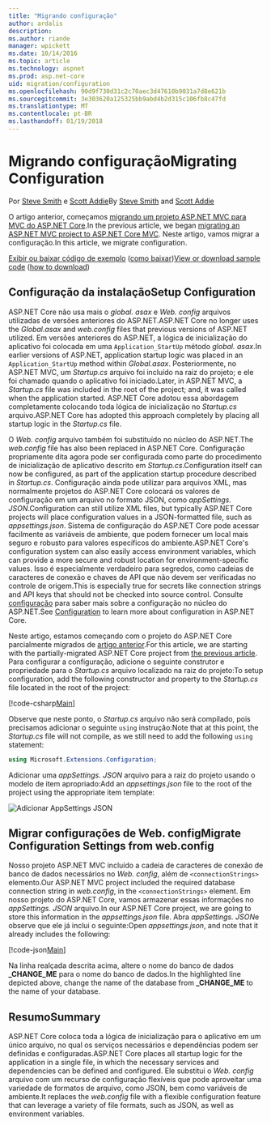 ```yaml
---
title: "Migrando configuração"
author: ardalis
description: 
ms.author: riande
manager: wpickett
ms.date: 10/14/2016
ms.topic: article
ms.technology: aspnet
ms.prod: asp.net-core
uid: migration/configuration
ms.openlocfilehash: 90d9f730d31c2c70aec3d47610b9031a7d8e621b
ms.sourcegitcommit: 3e303620a125325bb9abd4b2d315c106fb8c47fd
ms.translationtype: MT
ms.contentlocale: pt-BR
ms.lasthandoff: 01/19/2018
---
```

# <a name="migrating-configuration"></a><span data-ttu-id="e8a7c-102">Migrando configuração</span><span class="sxs-lookup"><span data-stu-id="e8a7c-102">Migrating Configuration</span></span>

<span data-ttu-id="e8a7c-103">Por [Steve Smith](https://ardalis.com/) e [Scott Addie](https://scottaddie.com)</span><span class="sxs-lookup"><span data-stu-id="e8a7c-103">By [Steve Smith](https://ardalis.com/) and [Scott Addie](https://scottaddie.com)</span></span>

<span data-ttu-id="e8a7c-104">O artigo anterior, começamos [migrando um projeto ASP.NET MVC para MVC do ASP.NET Core](mvc.md).</span><span class="sxs-lookup"><span data-stu-id="e8a7c-104">In the previous article, we began [migrating an ASP.NET MVC project to ASP.NET Core MVC](mvc.md).</span></span> <span data-ttu-id="e8a7c-105">Neste artigo, vamos migrar a configuração.</span><span class="sxs-lookup"><span data-stu-id="e8a7c-105">In this article, we migrate configuration.</span></span>

<span data-ttu-id="e8a7c-106">[Exibir ou baixar código de exemplo](https://github.com/aspnet/Docs/tree/master/aspnetcore/migration/configuration/samples) ([como baixar](xref:tutorials/index#how-to-download-a-sample))</span><span class="sxs-lookup"><span data-stu-id="e8a7c-106">[View or download sample code](https://github.com/aspnet/Docs/tree/master/aspnetcore/migration/configuration/samples) ([how to download](xref:tutorials/index#how-to-download-a-sample))</span></span>

## <a name="setup-configuration"></a><span data-ttu-id="e8a7c-107">Configuração da instalação</span><span class="sxs-lookup"><span data-stu-id="e8a7c-107">Setup Configuration</span></span>

<span data-ttu-id="e8a7c-108">ASP.NET Core não usa mais o *global. asax* e *Web. config* arquivos utilizadas de versões anteriores do ASP.NET.</span><span class="sxs-lookup"><span data-stu-id="e8a7c-108">ASP.NET Core no longer uses the *Global.asax* and *web.config* files that previous versions of ASP.NET utilized.</span></span> <span data-ttu-id="e8a7c-109">Em versões anteriores do ASP.NET, a lógica de inicialização do aplicativo foi colocada em uma `Application_StartUp` método *global. asax*.</span><span class="sxs-lookup"><span data-stu-id="e8a7c-109">In earlier versions of ASP.NET, application startup logic was placed in an `Application_StartUp` method within *Global.asax*.</span></span> <span data-ttu-id="e8a7c-110">Posteriormente, no ASP.NET MVC, um *Startup.cs* arquivo foi incluído na raiz do projeto; e ele foi chamado quando o aplicativo foi iniciado.</span><span class="sxs-lookup"><span data-stu-id="e8a7c-110">Later, in ASP.NET MVC, a *Startup.cs* file was included in the root of the project; and, it was called when the application started.</span></span> <span data-ttu-id="e8a7c-111">ASP.NET Core adotou essa abordagem completamente colocando toda lógica de inicialização no *Startup.cs* arquivo.</span><span class="sxs-lookup"><span data-stu-id="e8a7c-111">ASP.NET Core has adopted this approach completely by placing all startup logic in the *Startup.cs* file.</span></span>

<span data-ttu-id="e8a7c-112">O *Web. config* arquivo também foi substituído no núcleo do ASP.NET.</span><span class="sxs-lookup"><span data-stu-id="e8a7c-112">The *web.config* file has also been replaced in ASP.NET Core.</span></span> <span data-ttu-id="e8a7c-113">Configuração propriamente dita agora pode ser configurada como parte do procedimento de inicialização de aplicativo descrito em *Startup.cs*.</span><span class="sxs-lookup"><span data-stu-id="e8a7c-113">Configuration itself can now be configured, as part of the application startup procedure described in *Startup.cs*.</span></span> <span data-ttu-id="e8a7c-114">Configuração ainda pode utilizar para arquivos XML, mas normalmente projetos do ASP.NET Core colocará os valores de configuração em um arquivo no formato JSON, como *appSettings. JSON*.</span><span class="sxs-lookup"><span data-stu-id="e8a7c-114">Configuration can still utilize XML files, but typically ASP.NET Core projects will place configuration values in a JSON-formatted file, such as *appsettings.json*.</span></span> <span data-ttu-id="e8a7c-115">Sistema de configuração do ASP.NET Core pode acessar facilmente as variáveis de ambiente, que podem fornecer um local mais seguro e robusto para valores específicos do ambiente.</span><span class="sxs-lookup"><span data-stu-id="e8a7c-115">ASP.NET Core's configuration system can also easily access environment variables, which can provide a more secure and robust location for environment-specific values.</span></span> <span data-ttu-id="e8a7c-116">Isso é especialmente verdadeiro para segredos, como cadeias de caracteres de conexão e chaves de API que não devem ser verificadas no controle de origem.</span><span class="sxs-lookup"><span data-stu-id="e8a7c-116">This is especially true for secrets like connection strings and API keys that should not be checked into source control.</span></span> <span data-ttu-id="e8a7c-117">Consulte [configuração](xref:fundamentals/configuration/index) para saber mais sobre a configuração no núcleo do ASP.NET.</span><span class="sxs-lookup"><span data-stu-id="e8a7c-117">See [Configuration](xref:fundamentals/configuration/index) to learn more about configuration in ASP.NET Core.</span></span>

<span data-ttu-id="e8a7c-118">Neste artigo, estamos começando com o projeto do ASP.NET Core parcialmente migrados de [artigo anterior](mvc.md).</span><span class="sxs-lookup"><span data-stu-id="e8a7c-118">For this article, we are starting with the partially-migrated ASP.NET Core project from [the previous article](mvc.md).</span></span> <span data-ttu-id="e8a7c-119">Para configurar a configuração, adicione o seguinte construtor e propriedade para o *Startup.cs* arquivo localizado na raiz do projeto:</span><span class="sxs-lookup"><span data-stu-id="e8a7c-119">To setup configuration, add the following constructor and property to the *Startup.cs* file located in the root of the project:</span></span>

[!code-csharp[Main](configuration/samples/WebApp1/src/WebApp1/Startup.cs?range=11-21)]

<span data-ttu-id="e8a7c-120">Observe que neste ponto, o *Startup.cs* arquivo não será compilado, pois precisamos adicionar o seguinte `using` instrução:</span><span class="sxs-lookup"><span data-stu-id="e8a7c-120">Note that at this point, the *Startup.cs* file will not compile, as we still need to add the following `using` statement:</span></span>

```csharp
using Microsoft.Extensions.Configuration;
```

<span data-ttu-id="e8a7c-121">Adicionar uma *appSettings. JSON* arquivo para a raiz do projeto usando o modelo de item apropriado:</span><span class="sxs-lookup"><span data-stu-id="e8a7c-121">Add an *appsettings.json* file to the root of the project using the appropriate item template:</span></span>

![Adicionar AppSettings JSON](configuration/_static/add-appsettings-json.png)

## <a name="migrate-configuration-settings-from-webconfig"></a><span data-ttu-id="e8a7c-123">Migrar configurações de Web. config</span><span class="sxs-lookup"><span data-stu-id="e8a7c-123">Migrate Configuration Settings from web.config</span></span>

<span data-ttu-id="e8a7c-124">Nosso projeto ASP.NET MVC incluído a cadeia de caracteres de conexão de banco de dados necessários no *Web. config*, além de `<connectionStrings>` elemento.</span><span class="sxs-lookup"><span data-stu-id="e8a7c-124">Our ASP.NET MVC project included the required database connection string in *web.config*, in the `<connectionStrings>` element.</span></span> <span data-ttu-id="e8a7c-125">Em nosso projeto do ASP.NET Core, vamos armazenar essas informações no *appSettings. JSON* arquivo.</span><span class="sxs-lookup"><span data-stu-id="e8a7c-125">In our ASP.NET Core project, we are going to store this information in the *appsettings.json* file.</span></span> <span data-ttu-id="e8a7c-126">Abra *appSettings. JSON*e observe que ele já inclui o seguinte:</span><span class="sxs-lookup"><span data-stu-id="e8a7c-126">Open *appsettings.json*, and note that it already includes the following:</span></span>

[!code-json[Main](../migration/configuration/samples/WebApp1/src/WebApp1/appsettings.json?highlight=4)]


<span data-ttu-id="e8a7c-127">Na linha realçada descrita acima, altere o nome do banco de dados **_CHANGE_ME** para o nome do banco de dados.</span><span class="sxs-lookup"><span data-stu-id="e8a7c-127">In the highlighted line depicted above, change the name of the database from **_CHANGE_ME** to the name of your database.</span></span>

## <a name="summary"></a><span data-ttu-id="e8a7c-128">Resumo</span><span class="sxs-lookup"><span data-stu-id="e8a7c-128">Summary</span></span>

<span data-ttu-id="e8a7c-129">ASP.NET Core coloca toda a lógica de inicialização para o aplicativo em um único arquivo, no qual os serviços necessários e dependências podem ser definidas e configuradas.</span><span class="sxs-lookup"><span data-stu-id="e8a7c-129">ASP.NET Core places all startup logic for the application in a single file, in which the necessary services and dependencies can be defined and configured.</span></span> <span data-ttu-id="e8a7c-130">Ele substitui o *Web. config* arquivo com um recurso de configuração flexíveis que pode aproveitar uma variedade de formatos de arquivo, como JSON, bem como variáveis de ambiente.</span><span class="sxs-lookup"><span data-stu-id="e8a7c-130">It replaces the *web.config* file with a flexible configuration feature that can leverage a variety of file formats, such as JSON, as well as environment variables.</span></span>
